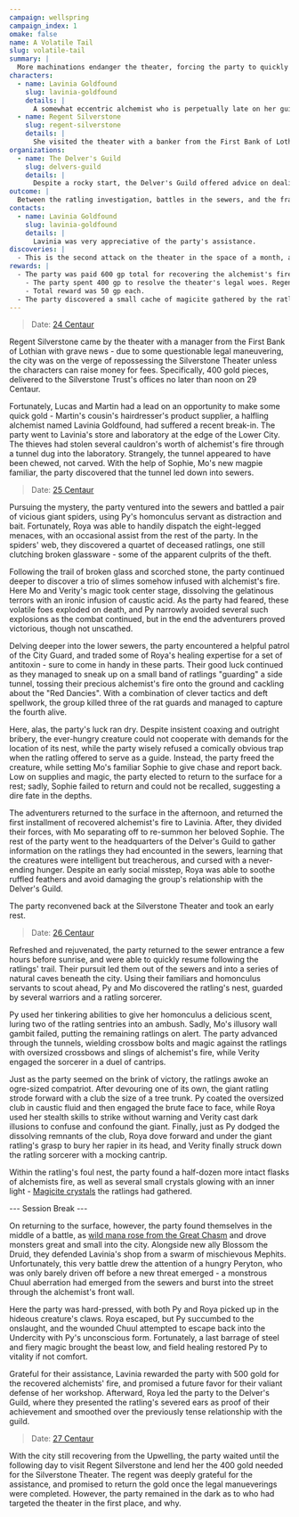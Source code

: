 ```yaml
---
campaign: wellspring
campaign_index: 1
omake: false
name: A Volatile Tail
slug: volatile-tail
summary: |
  More machinations endanger the theater, forcing the party to quickly raise funds to save it. They are hired by a shady alchemist to recover a stolen batch of alchemist's fire from beneath the city. After traipsing through the sewers and battling a nest of ever-hungry ratlings, they return to the surface in triumph, only to discover themselves mid-Upwelling and fighting off a swarm of deadly beasts.
characters:
  - name: Lavinia Goldfound
    slug: lavinia-goldfound
    details: |
      A somewhat eccentric alchemist who is perpetually late on her guild dues, Lavinia hired the party to recover several cauldron's worth of stolen alchemist's fire.
  - name: Regent Silverstone
    slug: regent-silverstone
    details: |
      She visited the theater with a banker from the First Bank of Lothian, warning that if the trust could not raise 400 gold by the end of the month, the theater would be sold.
organizations:
  - name: The Delver's Guild
    slug: delvers-guild
    details: |
      Despite a rocky start, the Delver's Guild offered advice on dealing with a ratling nest, and expressed a desire that the party work with them again in the future.
outcome: |
  Between the ratling investigation, battles in the sewers, and the frantic combat of the Upwelling, the party was left with some valuable experience, not to mention a small bounty of gold and valuable magicite. All agreed the time had come to rest, tend to some personal projects, and train their skills in anticipation of the next challenge.
contacts:
  - name: Lavinia Goldfound
    slug: lavinia-goldfound
    details: |
      Lavinia was very appreciative of the party's assistance.
discoveries: |
  - This is the second attack on the theater in the space of a month, although using very different methods.
rewards: |
  - The party was paid 600 gp total for recovering the alchemist's fire.
    - The party spent 400 gp to resolve the theater's legal woes. Regent Silverstone will repay those funds at a later point.
    - Total reward was 50 gp each.
  - The party discovered a small cache of magicite gathered by the ratlings.
---
```


> Date: [24 Centaur]({{site.baseurl}}/campaigns/wellspring/adventures#spring-2258)

Regent Silverstone came by the theater with a manager from the First Bank of Lothian with grave news - due to some questionable legal maneuvering, the city was on the verge of repossessing the Silverstone Theater unless the characters can raise money for fees. Specifically, 400 gold pieces, delivered to the Silverstone Trust's offices no later than noon on 29 Centaur.

Fortunately, Lucas and Martin had a lead on an opportunity to make some quick gold - Martin's cousin's hairdresser's product supplier, a halfling alchemist named Lavinia Goldfound, had suffered a recent break-in. The party went to Lavinia's store and laboratory at the edge of the Lower City. The thieves had stolen several cauldron's worth of alchemist's fire through a tunnel dug into the laboratory. Strangely, the tunnel appeared to have been chewed, not carved. With the help of Sophie, Mo's new magpie familiar, the party discovered that the tunnel led down into sewers.

> Date: [25 Centaur]({{site.baseurl}}/campaigns/wellspring/adventures#spring-2258)

Pursuing the mystery, the party ventured into the sewers and battled a pair of vicious giant spiders, using Py's homonculus servant as distraction and bait. Fortunately, Roya was able to handily dispatch the eight-legged menaces, with an occasional assist from the rest of the party. In the spiders' web, they discovered a quartet of deceased ratlings, one still clutching broken glassware - some of the apparent culprits of the theft.

Following the trail of broken glass and scorched stone, the party continued deeper to discover a trio of slimes somehow infused with alchemist's fire. Here Mo and Verity's magic took center stage, dissolving the gelatinous terrors with an ironic infusion of caustic acid. As the party had feared, these volatile foes exploded on death, and Py narrowly avoided several such explosions as the combat continued, but in the end the adventurers proved victorious, though not unscathed.

Delving deeper into the lower sewers, the party encountered a helpful patrol of the City Guard, and traded some of Roya's healing expertise for a set of antitoxin - sure to come in handy in these parts. Their good luck continued as they managed to sneak up on a small band of ratlings "guarding" a side tunnel, tossing their precious alchemist's fire onto the ground and cackling about the "Red Dancies". With a combination of clever tactics and deft spellwork, the group killed three of the rat guards and managed to capture the fourth alive.

Here, alas, the party's luck ran dry. Despite insistent coaxing and outright bribery, the ever-hungry creature could not cooperate with demands for the location of its nest, while the party wisely refused a comically obvious trap when the ratling offered to serve as a guide. Instead, the party freed the creature, while setting Mo's familiar Sophie to give chase and report back. Low on supplies and magic, the party elected to return to the surface for a rest; sadly, Sophie failed to return and could not be recalled, suggesting a dire fate in the depths.

The adventurers returned to the surface in the afternoon, and returned the first installment of recovered alchemist's fire to Lavinia. After, they divided their forces, with Mo separating off to re-summon her beloved Sophie. The rest of the party went to the headquarters of the Delver's Guild to gather information on the ratlings they had encounted in the sewers, learning that the creatures were intelligent but treacherous, and cursed with a never-ending hunger. Despite an early social misstep, Roya was able to soothe ruffled feathers and avoid damaging the group's relationship with the Delver's Guild.

The party reconvened back at the Silverstone Theater and took an early rest.

> Date: [26 Centaur]({{site.baseurl}}/campaigns/wellspring/adventures#spring-2258)

Refreshed and rejuvenated, the party returned to the sewer entrance a few hours before sunrise, and were able to quickly resume following the ratlings' trail. Their pursuit led them out of the sewers and into a series of natural caves beneath the city. Using their familiars and homonculus servants to scout ahead, Py and Mo discovered the ratling's nest, guarded by several warriors and a ratling sorcerer.

Py used her tinkering abilities to give her homonculus a delicious scent, luring two of the ratling sentries into an ambush. Sadly, Mo's illusory wall gambit failed, putting the remaining ratlings on alert. The party advanced through the tunnels, wielding crossbow bolts and magic against the ratlings with oversized crossbows and slings of alchemist's fire, while Verity engaged the sorcerer in a duel of cantrips.

Just as the party seemed on the brink of victory, the ratlings awoke an ogre-sized compatriot. After devouring one of its own, the giant ratling strode forward with a club the size of a tree trunk. Py coated the oversized club in caustic fluid and then engaged the brute face to face, while Roya used her stealth skills to strike without warning and Verity cast dark illusions to confuse and confound the giant. Finally, just as Py dodged the dissolving remnants of the club, Roya dove forward and under the giant ratling's grasp to bury her rapier in its head, and Verity finally struck down the ratling sorcerer with a mocking cantrip.

Within the ratling's foul nest, the party found a half-dozen more intact flasks of alchemists fire, as well as several small crystals glowing with an inner light - [Magicite crystals]({{site.baseurl}}/campaigns/wellspring/setting/magic#magicite-crystals) the ratlings had gathered.

--- Session Break ---

On returning to the surface, however, the party found themselves in the middle of a battle, as [wild mana rose from the Great Chasm]({{site.baseurl}}/campaigns/wellspring/setting/geography#the-great-chasm) and drove monsters great and small into the city. Alongside new ally Blossom the Druid, they defended Lavinia's shop from a swarm of mischievous Mephits. Unfortunately, this very battle drew the attention of a hungry Peryton, who was only barely driven off before a new threat emerged - a monstrous Chuul aberration had emerged from the sewers and burst into the street through the alchemist's front wall.

Here the party was hard-pressed, with both Py and Roya picked up in the hideous creature's claws. Roya escaped, but Py succumbed to the onslaught, and the wounded Chuul attempted to escape back into the Undercity with Py's unconscious form. Fortunately, a last barrage of steel and fiery magic brought the beast low, and field healing restored Py to vitality if not comfort.

Grateful for their assistance, Lavinia rewarded the party with 500 gold for the recovered alchemists' fire, and promised a future favor for their valiant defense of her workshop. Afterward, Roya led the party to the Delver's Guild, where they presented the ratling's severed ears as proof of their achievement and smoothed over the previously tense relationship with the guild.

> Date: [27 Centaur]({{site.baseurl}}/campaigns/wellspring/adventures#spring-2258)

With the city still recovering from the Upwelling, the party waited until the following day to visit Regent Silverstone and lend her the 400 gold needed for the Silverstone Theater. The regent was deeply grateful for the assistance, and promised to return the gold once the legal manueverings were completed. However, the party remained in the dark as to who had targeted the theater in the first place, and why.
